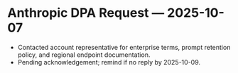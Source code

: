 # Anthropic DPA Request — 2025-10-07
- Contacted account representative for enterprise terms, prompt retention policy, and regional endpoint documentation.
- Pending acknowledgement; remind if no reply by 2025-10-09.

